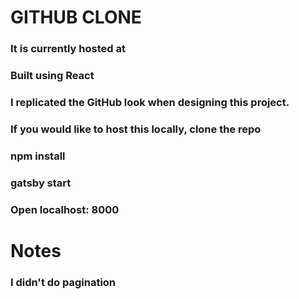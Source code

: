 # GITHUB CLONE

### It is currently hosted at 

### Built using React

### I replicated the GitHub look when designing this project.

### If you would like to host this locally, clone the repo

### npm install

### gatsby start

### Open localhost: 8000

# Notes

### I didn't do pagination